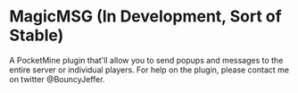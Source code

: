 # MagicMSG (In Development, Sort of Stable)
A PocketMine plugin that'll allow you to send popups and messages to the entire server or individual players.
For help on the plugin, please contact me on twitter @BouncyJeffer.
